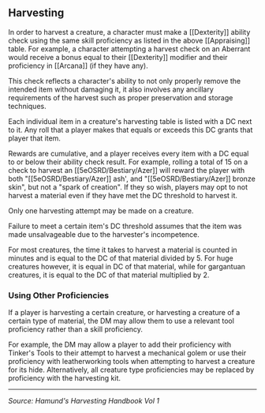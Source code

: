 ## Harvesting

In order to harvest a creature, a character must make a [[Dexterity]] ability check using the same skill proficiency as listed in the above [[Appraising]] table. For example, a character attempting a harvest check on an Aberrant would receive a bonus equal to their [[Dexterity]] modifier and their proficiency in [[Arcana]] (if they have any).

This check reflects a character's ability to not only properly remove the intended item without damaging it, it also involves any ancillary requirements of the harvest such as proper preservation and storage techniques.

Each individual item in a creature's harvesting table is listed with a DC next to it. Any roll that a player makes that equals or exceeds this DC grants that player that item.

Rewards are cumulative, and a player receives every item with a DC equal to or below their ability check result. For example, rolling a total of 15 on a check to harvest an [[5eOSRD/Bestiary/Azer]] will reward the player with both "[[5eOSRD/Bestiary/Azer]] ash', and "[[5eOSRD/Bestiary/Azer]] bronze skin", but not a "spark of creation". If they so wish, players may opt to not harvest a material even if they have met the DC threshold to harvest it.

Only one harvesting attempt may be made on a creature.

Failure to meet a certain item's DC threshold assumes that the item was made unsalvageable due to the harvester's incompetence.

For most creatures, the time it takes to harvest a material is counted in minutes and is equal to the DC of that material divided by 5. For huge creatures however, it is equal in DC of that material, while for gargantuan creatures, it is equal to the DC of that material multiplied by 2.

### Using Other Proficiencies
If a player is harvesting a certain creature, or harvesting a creature of a certain type of material, the DM may allow them to use a relevant tool proficiency rather than a skill proficiency.

For example, the DM may allow a player to add their proficiency with Tinker's Tools to their attempt to harvest a mechanical golem or use their proficiency with leatherworking tools when attempting to harvest a creature for its hide. Alternatively, all creature type proficiencies may be replaced by proficiency with the harvesting kit.

---

*Source: Hamund's Harvesting Handbook Vol 1*